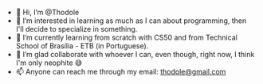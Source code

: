 - 👋 Hi, I’m @Thodole
- 👀 I’m interested in learning as much as I can about programming, then I'll decide to specialize in something.
- 🌱 I’m currently learning from scratch with CS50 and from Technical School of Brasília - ETB (in Portuguese).
- 💞️ I’m glad collaborate with whoever I can, even though, right now, I think I'm only neophite 😅
- 📫 Anyone can reach me through my email: thodole@gmail.com
